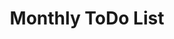 ---
title: "Monthly ToDo List"
permalink: /todo/
layout: todo
author_profile: true
header:
    image: /assets/images/background.jpeg
---